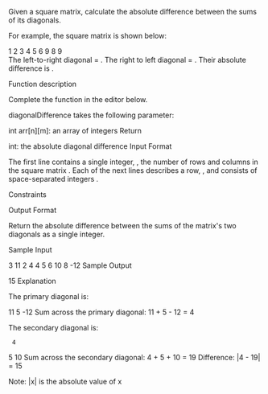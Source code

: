 Given a square matrix, calculate the absolute difference between the sums of its diagonals.

For example, the square matrix  is shown below:

1 2 3
4 5 6
9 8 9  
The left-to-right diagonal = . The right to left diagonal = . Their absolute difference is .

Function description

Complete the  function in the editor below.

diagonalDifference takes the following parameter:

int arr[n][m]: an array of integers
Return

int: the absolute diagonal difference
Input Format

The first line contains a single integer, , the number of rows and columns in the square matrix .
Each of the next  lines describes a row, , and consists of  space-separated integers .

Constraints

Output Format

Return the absolute difference between the sums of the matrix's two diagonals as a single integer.

Sample Input

3
11 2 4
4 5 6
10 8 -12
Sample Output

15
Explanation

The primary diagonal is:

11
   5
     -12
Sum across the primary diagonal: 11 + 5 - 12 = 4

The secondary diagonal is:

     4
   5
10
Sum across the secondary diagonal: 4 + 5 + 10 = 19
Difference: |4 - 19| = 15

Note: |x| is the absolute value of x
